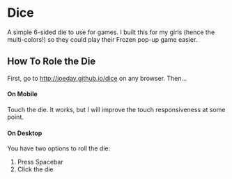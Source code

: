 # Dice
A simple 6-sided die to use for games. I built this for my girls (hence the multi-colors!) so they could play their Frozen pop-up game easier. 

## How To Role the Die
First, go to http://joeday.github.io/dice on any browser. Then...

#### On Mobile
Touch the die. It works, but I will improve the touch responsiveness at some point. 

#### On Desktop
You have two options to roll the die:

1.  Press Spacebar
2.  Click the die
